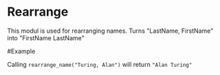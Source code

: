 Rearrange
=========

This modul is used for rearranging names.
Turns "LastName, FirstName" into "FirstName LastName"

#Example

Calling `rearrange_name("Turing, Alan")` will return `"Alan Turing"`